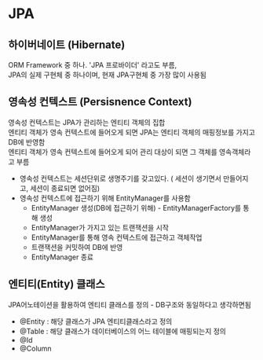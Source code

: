 # JPA

## 하이버네이트 (Hibernate)
ORM Framework 중 하나. 'JPA 프로바이더' 라고도 부름,  
JPA의 실제 구현체 중 하나이며, 현재 JPA구현체 중 가장 많이 사용됨

## 영속성 컨텍스트 (Persisnence Context)
영속성 컨텍스트는 JPA가 관리하는 엔티티 객체의 집합  
엔티티 객체가 영속 컨텍스트에 들어오게 되면 JPA는 엔티티 객체의 매핑정보를 가지고 DB에 반영함  
엔티티 객체가 영속 컨텍스트에 들어오게 되어 관리 대상이 되면 그 객체를 영속객체라고 부름  
* 영속성 컨텍스트는 세션단위로 생명주기를 갖고있다. ( 세션이 생기면서 만들어지고, 세션이 종료되면 없어짐)
* 영속성 컨텍스트에 접근하기 위해 EntityManager를 사용함
  *  EntityManager 생성(DB에 접근하기 위해) - EntityManagerFactory를 통해 생성
  * EntityManager가 가지고 있는 트랜잭션을 시작
  * EntityManager를 통해 영속 컨텍스트에 접근하고 객체작업
  * 트랜잭션을 커밋하여 DB에 반영
  * EntityManager 종료 

## 엔티티(Entity) 클래스
JPA어노테이션을 활용하여 엔티티 클래스를 정의 - DB구조와 동일하다고 생각하면됨
* @Entity : 해당 클래스가 JPA 엔티티클래스라고 정의 
* @Table :  해당 클래스가 데이터베이스의 어느 테이블에 매핑되는지 정의
* @Id
* @Column

